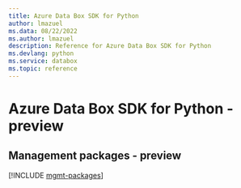 ```yaml
---
title: Azure Data Box SDK for Python
author: lmazuel
ms.data: 08/22/2022
ms.author: lmazuel
description: Reference for Azure Data Box SDK for Python
ms.devlang: python
ms.service: databox
ms.topic: reference
---
```

# Azure Data Box SDK for Python - preview

## Management packages - preview
[!INCLUDE [mgmt-packages](data-box-mgmt-index.md)]